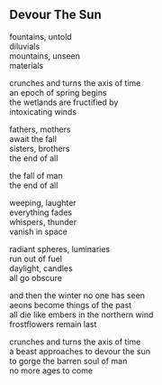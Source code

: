 ## Devour The Sun

fountains, untold  
diluvials  
mountains, unseen  
materials  

crunches and turns the axis of time  
an epoch of spring begins  
the wetlands are fructified by  
intoxicating winds  

fathers, mothers  
await the fall  
sisters, brothers  
the end of all  

the fall of man  
the end of all  

weeping, laughter  
everything fades  
whispers, thunder  
vanish in space  

radiant spheres, luminaries  
run out of fuel  
daylight, candles  
all go obscure  

and then the winter no one has seen  
aeons become things of the past  
all die like embers in the northern wind  
frostflowers remain last  

crunches and turns the axis of time  
a beast approaches to devour the sun  
to gorge the barren soul of man  
no more ages to come
